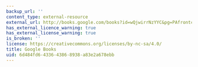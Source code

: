 ```yaml
---
backup_url: ''
content_type: external-resource
external_url: http://books.google.com/books?id=wQjwirrNzYYC&pg=PAfrontcover
has_external_licence_warning: true
has_external_license_warning: true
is_broken: ''
license: https://creativecommons.org/licenses/by-nc-sa/4.0/
title: Google Books
uid: 6d484fd6-4336-4386-8938-a83e2a678ebb
---
```

